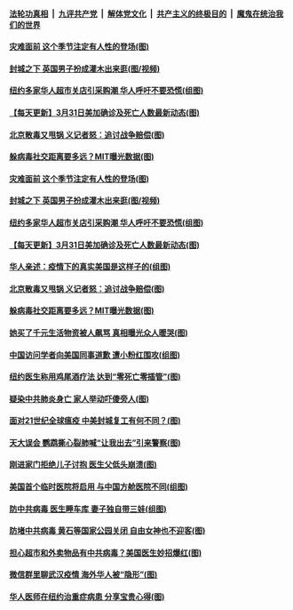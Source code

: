 

####  [法轮功真相](../../../../basic/blob/master/README.md?t=04010630) &nbsp;|&nbsp; [九评共产党](../../../../9ping.md/blob/master/README.md?t=04010630) &nbsp;|&nbsp; [解体党文化](../../../../jtdwh.md/blob/master/README.md?t=04010630)  &nbsp;|&nbsp; [共产主义的终极目的](../../../../gczydzjmd.md/blob/master/README.md?t=04010630) &nbsp;|&nbsp; [魔鬼在统治我们的世界](../../../../mgztzwmdsj.md/blob/master/README.md?t=04010630) 

#### [灾难面前 这个季节注定有人性的登场(图)](../pages/p3/928156.md?t=04010630) 

#### [封城之下 英国男子扮成灌木出来逛(图/视频)](../pages/p3/928170.md?t=04010630) 

#### [纽约多家华人超市关店引采购潮 华人呼吁不要恐慌(组图)](../pages/p3/928075.md?t=04010630) 

#### [【每天更新】3月31日美加确诊及死亡人数最新动态(图)](../pages/p3/926019.md?t=04010630) 

#### [北京散毒又甩锅 义记者怒：追讨战争赔偿(图)](../pages/p3/928099.md?t=04010630) 

#### [躲病毒社交距离要多远？MIT曝光数据(图)](../pages/p3/928096.md?t=04010630) 

#### [灾难面前 这个季节注定有人性的登场(图)](../pages/p3/928156.md?t=04010630) 

#### [封城之下 英国男子扮成灌木出来逛(图/视频)](../pages/p3/928170.md?t=04010630) 

#### [纽约多家华人超市关店引采购潮 华人呼吁不要恐慌(组图)](../pages/p3/928075.md?t=04010630) 

#### [【每天更新】3月31日美加确诊及死亡人数最新动态(图)](../pages/p3/926019.md?t=04010630) 

#### [华人亲述：疫情下的真实美国是这样子的(组图)](../pages/p3/927714.md?t=04010630) 

#### [北京散毒又甩锅 义记者怒：追讨战争赔偿(图)](../pages/p3/928099.md?t=04010630) 

#### [躲病毒社交距离要多远？MIT曝光数据(图)](../pages/p3/928096.md?t=04010630) 

#### [她买了千元生活物资被人飙骂 真相曝光众人暖哭(图)](../pages/p3/928062.md?t=04010630) 

#### [中国访问学者向美国同事道歉 遭小粉红围攻(组图)](../pages/p3/928065.md?t=04010630) 

#### [纽约医生称用鸡尾酒疗法 达到“零死亡零插管”(图)](../pages/p3/928056.md?t=04010630) 

#### [疑染中共肺炎身亡 家人举动吓傻旁人(图)](../pages/p3/928061.md?t=04010630) 

#### [面对21世纪全球瘟疫 中美封城复工有何不同？(图)](../pages/p3/928052.md?t=04010630) 

#### [天大误会 鹦鹉撕心裂肺喊“让我出去”引来警察(图)](../pages/p3/928030.md?t=04010630) 

#### [刚进家门拒绝儿子讨抱 医生父低头崩溃(图)](../pages/p3/927991.md?t=04010630) 

#### [美国首个临时医院将启用 与中国方舱医院不同(组图)](../pages/p3/927990.md?t=04010630) 

#### [防中共病毒 医生睡车库 妻子独自带三娃(组图)](../pages/p3/927987.md?t=04010630) 

#### [防堵中共病毒 黄石等国家公园关闭 自由女神也不迎客(图)](../pages/p3/927895.md?t=04010630) 

#### [担心超市和外卖物品有中共病毒？美国医生妙招爆红(图)](../pages/p3/927883.md?t=04010630) 

#### [微信群里聊武汉疫情 海外华人被“隐形”(图)](../pages/p3/927879.md?t=04010630) 

#### [华人医师在纽约治重症病患 分享宝贵心得(图)](../pages/p3/927876.md?t=04010630) 

